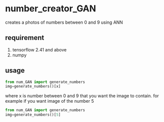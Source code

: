 # number_creator_GAN
creates a photos of numbers between 0 and 9 using ANN

## requirement
1. tensorflow 2.41 and above
2. numpy 

## usage
```python
from num_GAN import generate_numbers
img=generate_numbers()[x]
```
where x is number between 0 and 9 that you want the image to contain. 
for example if you want image of the number 5 
```python
from num_GAN import generate_numbers
img=generate_numbers()[5]
```